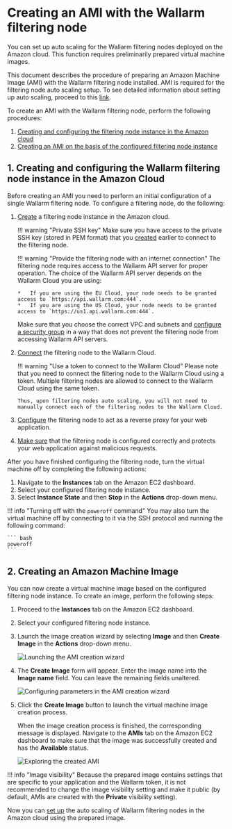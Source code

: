 [link-docs-aws-autoscaling]:        autoscaling-overview.md
[link-docs-aws-node-setup]:         ../../installation-ami-en.md
[link-ssh-keys-guide]:              ../../installation-ami-en.md#2-create-a-pair-of-ssh-keys
[link-security-group-guide]:        ../../installation-ami-en.md#3-create-a-security-group
[link-cloud-connect-guide]:         ../../installation-ami-en.md#6-connect-the-filtering-node-to-the-wallarm-cloud
[link-docs-reverse-proxy-setup]:    ../../installation-ami-en.md#8-set-up-filtering-and-proxying-rules
[link-docs-check-operation]:        ../../installation-check-operation-en.md

[img-launch-ami-wizard]:        ../../../images/installation-ami/auto-scaling/common/create-image/launch-ami-wizard.png 
[img-config-ami-wizard]:        ../../../images/installation-ami/auto-scaling/common/create-image/config-ami-wizard.png  
[img-explore-created-ami]:      ../../../images/installation-ami/auto-scaling/common/create-image/explore-ami.png

[anchor-node]:  #1-creating-and-configuring-the-wallarm-filtering-node-instance-in-the-amazon-cloud
[anchor-ami]:   #2-creating-an-amazon-machine-image

#   Creating an AMI with the Wallarm filtering node

You can set up auto scaling for the Wallarm filtering nodes deployed on the Amazon cloud. This function requires preliminarily prepared virtual machine images.

This document describes the procedure of preparing an Amazon Machine Image (AMI) with the Wallarm filtering node installed. AMI is required for the filtering node auto scaling setup. To see detailed information about setting up auto scaling, proceed to this [link][link-docs-aws-autoscaling].

To create an AMI with the Wallarm filtering node, perform the following procedures:

1.  [Creating and configuring the filtering node instance in the Amazon cloud][anchor-node]
2.  [Creating an AMI on the basis of the configured filtering node instance][anchor-ami]


##  1.  Creating and configuring the Wallarm filtering node instance in the Amazon Cloud

Before creating an AMI you need to perform an initial configuration of a single Wallarm filtering node. To configure a filtering node, do the following:

1.  [Create][link-docs-aws-node-setup] a filtering node instance in the Amazon cloud.
    
    !!! warning "Private SSH key"
        Make sure you have access to the private SSH key (stored in PEM format) that you [created][link-ssh-keys-guide] earlier to connect to the filtering node.

    !!! warning "Provide the filtering node with an internet connection"
        The filtering node requires access to the Wallarm API server for proper operation. The choice of the Wallarm API server depends on the Wallarm Cloud you are using:
        
        *   If you are using the EU Cloud, your node needs to be granted access to `https://api.wallarm.com:444`.
        *   If you are using the US Cloud, your node needs to be granted access to `https://us1.api.wallarm.com:444`.
        
    Make sure that you choose the correct VPC and subnets and [configure a security group][link-security-group-guide] in a way that does not prevent the filtering node from accessing Wallarm API servers.

2.  [Connect][link-cloud-connect-guide] the filtering node to the Wallarm Cloud.

    !!! warning "Use a token to connect to the Wallarm Cloud"
        Please note that you need to connect the filtering node to the Wallarm Cloud using a token. Multiple filtering nodes are allowed to connect to the Wallarm Cloud using the same token. 
        
        Thus, upon filtering nodes auto scaling, you will not need to manually connect each of the filtering nodes to the Wallarm Cloud.

3.  [Configure][link-docs-reverse-proxy-setup] the filtering node to act as a reverse proxy for your web application.

4.  [Make sure][link-docs-check-operation] that the filtering node is configured correctly and protects your web application against malicious requests.

After you have finished configuring the filtering node, turn the virtual machine off by completing the following actions:

1.  Navigate to the **Instances** tab on the Amazon EC2 dashboard.
2.  Select your configured filtering node instance.
3.  Select **Instance State** and then **Stop** in the **Actions** drop-down menu.

!!! info "Turning off with the `poweroff` command"
    You may also turn the virtual machine off by connecting to it via the SSH protocol and running the following command:
    
    ``` bash
    poweroff
    ```

##  2.  Creating an Amazon Machine Image

You can now create a virtual machine image based on the configured filtering node instance. To create an image, perform the following steps:

1.  Proceed to the **Instances** tab on the Amazon EC2 dashboard.
2.  Select your configured filtering node instance.
3.  Launch the image creation wizard by selecting **Image** and then **Create Image** in the **Actions** drop-down menu.

    ![Launching the AMI creation wizard][img-launch-ami-wizard]
    
4.  The **Create Image** form will appear. Enter the image name into the **Image name** field. You can leave the remaining fields unaltered.

    ![Configuring parameters in the AMI creation wizard][img-config-ami-wizard]
    
5.  Click the **Create Image** button to launch the virtual machine image creation process.
    
    When the image creation process is finished, the corresponding message is displayed. Navigate to the **AMIs** tab on the Amazon EC2 dashboard to make sure that the image was successfully created and has the **Available** status.
    
    ![Exploring the created AMI][img-explore-created-ami]

!!! info "Image visibility"
    Because the prepared image contains settings that are specific to your application and the Wallarm token, it is not recommended to change the image visibility setting and make it public (by default, AMIs are created with the **Private** visibility setting).

Now you can [set up][link-docs-aws-autoscaling] the auto scaling of Wallarm filtering nodes in the Amazon cloud using the prepared image.